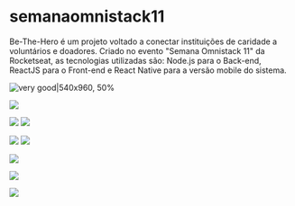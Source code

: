 # semanaomnistack11
Be-The-Hero é um projeto voltado a conectar instituições de caridade a voluntários e doadores.
Criado no evento "Semana Omnistack 11" da Rocketseat, as tecnologias utilizadas são: Node.js para o Back-end, ReactJS para o Front-end e React Native para a versão mobile do sistema.

![very good|540x960, 50%](/screenshots/01-01.jpg?raw=true)

![](/screenshots/01-02.jpg?raw=true)

![](/screenshots/01-03.jpg?raw=true)
![](/screenshots/02-01.jpg?raw=true)

![](/screenshots/02-02.jpg?raw=true)
![](/screenshots/02-03.jpg?raw=true)

![](/screenshots/02-04.jpg?raw=true)

![](/screenshots/02-05.jpg?raw=true)

![](/screenshots/02-06.jpg?raw=true)
